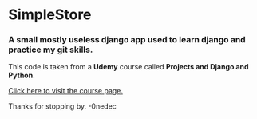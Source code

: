 # SimpleStore
### A small mostly useless django app used to learn django and practice my git skills.

This code is taken from a **Udemy** course called **Projects and Django and
Python**.


[Click here to visit the
course page.](https://www.udemy.com/projects-in-django-and-python/)


Thanks for stopping by.
-0nedec